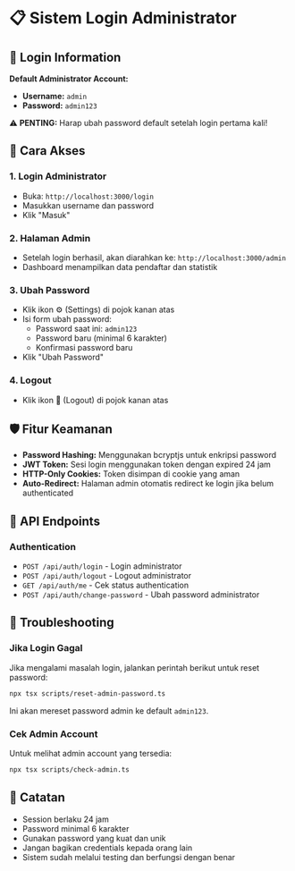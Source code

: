 # 📋 Sistem Login Administrator

## 🔐 Login Information

**Default Administrator Account:**
- **Username:** `admin`
- **Password:** `admin123`

⚠️ **PENTING:** Harap ubah password default setelah login pertama kali!

## 🚀 Cara Akses

### 1. Login Administrator
- Buka: `http://localhost:3000/login`
- Masukkan username dan password
- Klik "Masuk"

### 2. Halaman Admin
- Setelah login berhasil, akan diarahkan ke: `http://localhost:3000/admin`
- Dashboard menampilkan data pendaftar dan statistik

### 3. Ubah Password
- Klik ikon ⚙️ (Settings) di pojok kanan atas
- Isi form ubah password:
  - Password saat ini: `admin123`
  - Password baru (minimal 6 karakter)
  - Konfirmasi password baru
- Klik "Ubah Password"

### 4. Logout
- Klik ikon 🚪 (Logout) di pojok kanan atas

## 🛡️ Fitur Keamanan

- **Password Hashing:** Menggunakan bcryptjs untuk enkripsi password
- **JWT Token:** Sesi login menggunakan token dengan expired 24 jam
- **HTTP-Only Cookies:** Token disimpan di cookie yang aman
- **Auto-Redirect:** Halaman admin otomatis redirect ke login jika belum authenticated

## 📱 API Endpoints

### Authentication
- `POST /api/auth/login` - Login administrator
- `POST /api/auth/logout` - Logout administrator  
- `GET /api/auth/me` - Cek status authentication
- `POST /api/auth/change-password` - Ubah password administrator

## 🔧 Troubleshooting

### Jika Login Gagal
Jika mengalami masalah login, jalankan perintah berikut untuk reset password:

```bash
npx tsx scripts/reset-admin-password.ts
```

Ini akan mereset password admin ke default `admin123`.

### Cek Admin Account
Untuk melihat admin account yang tersedia:

```bash
npx tsx scripts/check-admin.ts
```

## 📝 Catatan

- Session berlaku 24 jam
- Password minimal 6 karakter
- Gunakan password yang kuat dan unik
- Jangan bagikan credentials kepada orang lain
- Sistem sudah melalui testing dan berfungsi dengan benar